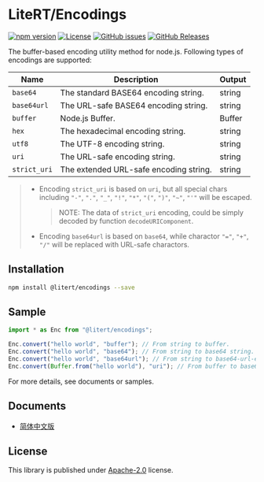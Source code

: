 # LiteRT/Encodings

[![npm version](https://img.shields.io/npm/v/@litert/encodings.svg?colorB=brightgreen)](https://www.npmjs.com/package/@litert/encodings "Stable Version")
[![License](https://img.shields.io/npm/l/@litert/encodings.svg?maxAge=2592000?style=plastic)](https://github.com/litert/encodings/blob/master/LICENSE)
[![GitHub issues](https://img.shields.io/github/issues/litert/encodings.js.svg)](https://github.com/litert/encodings.js/issues)
[![GitHub Releases](https://img.shields.io/github/release/litert/encodings.js.svg)](https://github.com/litert/encodings.js/releases "Stable Release")

The buffer-based encoding utility method for node.js.
Following types of encodings are supported:

Name         | Description                                | Output
-------------|--------------------------------------------|---------
`base64`     | The standard BASE64 encoding string.       | string
`base64url`  | The URL-safe BASE64 encoding string.       | string
`buffer`     | Node.js Buffer.                            | Buffer
`hex`        | The hexadecimal encoding string.           | string
`utf8`       | The UTF-8 encoding string.                 | string
`uri`        | The URL-safe encoding string.              | string
`strict_uri` | The extended URL-safe encoding string.     | string

> - Encoding `strict_uri` is based on `uri`, but all special chars including
> `"-"`, `"."`, `"_"`, `"!"`, `"*"`, `"("`, `")"`, `"~"`, `"'"`
> will be escaped.
>
>   > NOTE: The data of `strict_uri` encoding, could be simply decoded by
>   > function `decodeURIComponent`.
>
> - Encoding `base64url` is based on `base64`, while charactor 
> `"="`, `"+"`, `"/"`
> will be replaced with URL-safe charactors.
>


## Installation

```sh
npm install @litert/encodings --save
```

## Sample

```ts
import * as Enc from "@litert/encodings";

Enc.convert("hello world", "buffer"); // From string to buffer.
Enc.convert("hello world", "base64"); // From string to base64 string.
Enc.convert("hello world", "base64url"); // From string to base64-url-escaped.
Enc.convert(Buffer.from("hello world"), "uri"); // From buffer to base64-url-escaped.
```

For more details, see documents or samples.

## Documents

- [简体中文版](./docs/zh-CN/README.md)

## License

This library is published under [Apache-2.0](./LICENSE) license.
